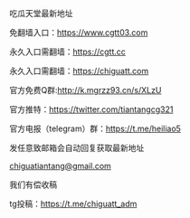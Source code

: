 吃瓜天堂最新地址

免翻墙入口：https://www.cgtt03.com

永久入口需翻墙：https://cgtt.cc

永久入口需翻墙：https://chiguatt.com

官方免费Q群:http://k.mgrzz93.cn/s/XLzU

官方推特：https://twitter.com/tiantangcg321

官方电报（telegram）群：https://t.me/heiliao5


发任意致邮箱会自动回复获取最新地址

chiguatiantang@gmail.com

我们有偿收稿

tg投稿：https://t.me/chiguatt_adm
